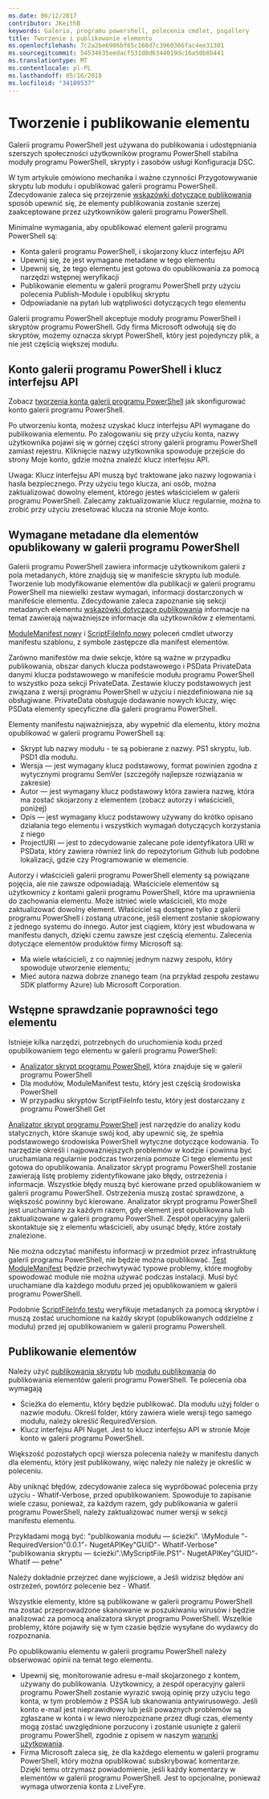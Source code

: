 ```yaml
---
ms.date: 06/12/2017
contributor: JKeithB
keywords: Galeria, programu powershell, polecenia cmdlet, psgallery
title: Tworzenie i publikowanie elementu
ms.openlocfilehash: 7c2a2be6986bf65c168d7c3960366fac4ee31301
ms.sourcegitcommit: 54534635eedacf531d8d6344019dc16a50b8b441
ms.translationtype: MT
ms.contentlocale: pl-PL
ms.lasthandoff: 05/16/2018
ms.locfileid: "34189537"
---
```

# <a name="creating-and-publishing-an-item"></a>Tworzenie i publikowanie elementu

Galerii programu PowerShell jest używana do publikowania i udostępniania szerszych społeczności użytkowników programu PowerShell stabilna moduły programu PowerShell, skrypty i zasobów usługi Konfiguracja DSC.

W tym artykule omówiono mechanika i ważne czynności Przygotowywanie skryptu lub modułu i opublikować galerii programu PowerShell.
Zdecydowanie zaleca się przejrzenie [wskazówki dotyczące publikowania](https://msdn.microsoft.com/en-us/powershell/gallery/psgallery/psgallery-PublishingGuidelines) sposób upewnić się, że elementy publikowania zostanie szerzej zaakceptowane przez użytkowników galerii programu PowerShell.

Minimalne wymagania, aby opublikować element galerii programu PowerShell są:

- Konta galerii programu PowerShell, i skojarzony klucz interfejsu API
- Upewnij się, że jest wymagane metadane w tego elementu
- Upewnij się, że tego elementu jest gotowa do opublikowania za pomocą narzędzi wstępnej weryfikacji
- Publikowanie elementu w galerii programu PowerShell przy użyciu polecenia Publish-Module i opublikuj skryptu
- Odpowiadanie na pytań lub wątpliwości dotyczących tego elementu

Galerii programu PowerShell akceptuje moduły programu PowerShell i skryptów programu PowerShell.
Gdy firma Microsoft odwołują się do skryptów, możemy oznacza skrypt PowerShell, który jest pojedynczy plik, a nie jest częścią większej modułu.

## <a name="powershell-gallery-account-and-api-key"></a>Konto galerii programu PowerShell i klucz interfejsu API

Zobacz [tworzenia konta galerii programu PowerShell](https://msdn.microsoft.com/en-us/powershell/gallery/psgallery/psgallery_creating_an_account) jak skonfigurować konto galerii programu PowerShell.

Po utworzeniu konta, możesz uzyskać klucz interfejsu API wymagane do publikowania elementu.
Po zalogowaniu się przy użyciu konta, nazwy użytkownika pojawi się w górnej części strony galerii programu PowerShell zamiast rejestru.
Kliknięcie nazwy użytkownika spowoduje przejście do strony Moje konto, gdzie można znaleźć klucz interfejsu API.

Uwaga: Klucz interfejsu API muszą być traktowane jako nazwy logowania i hasła bezpiecznego.
Przy użyciu tego klucza, ani osób, można zaktualizować dowolny element, którego jesteś właścicielem w galerii programu PowerShell.
Zalecamy zaktualizowanie klucz regularnie, można to zrobić przy użyciu zresetować klucza na stronie Moje konto.

## <a name="required-metadata-for-items-published-to-the-powershell-gallery"></a>Wymagane metadane dla elementów opublikowany w galerii programu PowerShell

Galerii programu PowerShell zawiera informacje użytkownikom galerii z pola metadanych, które znajdują się w manifeście skryptu lub module.
Tworzenie lub modyfikowanie elementów dla publikacji w galerii programu PowerShell ma niewielki zestaw wymagań, informacji dostarczonych w manifeście elementu.
Zdecydowanie zaleca zapoznanie się sekcji metadanych elementu [wskazówki dotyczące publikowania](https://msdn.microsoft.com/en-us/powershell/gallery/psgallery/psgallery-PublishingGuidelines) informacje na temat zawierają najważniejsze informacje dla użytkowników z elementami.

[ModuleManifest nowy](https://msdn.microsoft.com/en-us/powershell/gallery/psget/module/ModuleManifest-Reference) i [ScriptFileInfo nowy](https://msdn.microsoft.com/en-us/powershell/gallery/psget/script/psget_new-scriptfileinfo) poleceń cmdlet utworzy manifestu szablonu, z symbole zastępcze dla manifest elementów.

Zarówno manifestów ma dwie sekcje, które są ważne w przypadku publikowania, obszar danych klucza podstawowego i PSData PrivateData danymi klucza podstawowego w manifeście modułu programu PowerShell to wszystko poza sekcji PrivateData.
Zestawie kluczy podstawowych jest związana z wersji programu PowerShell w użyciu i niezdefiniowana nie są obsługiwane.
PrivateData obsługuje dodawanie nowych kluczy, więc PSData elementy specyficzne dla galerii programu PowerShell.


Elementy manifestu najważniejsza, aby wypełnić dla elementu, który można opublikować w galerii programu PowerShell są:

- Skrypt lub nazwy modułu - te są pobierane z nazwy. PS1 skryptu, lub. PSD1 dla modułu.
- Wersja — jest wymagany klucz podstawowy, format powinien zgodna z wytycznymi programu SemVer (szczegóły najlepsze rozwiązania w zakresie)
- Autor — jest wymagany klucz podstawowy która zawiera nazwę, która ma zostać skojarzony z elementem (zobacz autorzy i właścicieli, poniżej)
- Opis — jest wymagany klucz podstawowy używany do krótko opisano działania tego elementu i wszystkich wymagań dotyczących korzystania z niego
- ProjectURI — jest to zdecydowanie zalecane pole identyfikatora URI w PSData, który zawiera również link do repozytorium Github lub podobne lokalizacji, gdzie czy Programowanie w elemencie.

Autorzy i właścicieli galerii programu PowerShell elementy są powiązane pojęcia, ale nie zawsze odpowiadają.
Właściciele elementów są użytkownicy z kontami galerii programu PowerShell, które ma uprawnienia do zachowania elementu. Może istnieć wiele właścicieli, kto może zaktualizować dowolny element.
Właściciel są dostępne tylko z galerii programu PowerShell i zostaną utracone, jeśli element zostanie skopiowany z jednego systemu do innego.
Autor jest ciągiem, który jest wbudowana w manifestu danych, dzięki czemu zawsze jest częścią elementu.
Zalecenia dotyczące elementów produktów firmy Microsoft są:

- Ma wiele właścicieli, z co najmniej jednym nazwy zespołu, który spowoduje utworzenie elementu;
- Mieć autora nazwa dobrze znanego team (na przykład zespołu zestawu SDK platformy Azure) lub Microsoft Corporation.


## <a name="pre-validate-your-item"></a>Wstępne sprawdzanie poprawności tego elementu

Istnieje kilka narzędzi, potrzebnych do uruchomienia kodu przed opublikowaniem tego elementu w galerii programu PowerShell:

- [Analizator skrypt programu PowerShell](https://www.powershellgallery.com/packages/PSScriptAnalyzer/), która znajduje się w galerii programu PowerShell
- Dla modułów, ModuleManifest testu, który jest częścią środowiska PowerShell
- W przypadku skryptów ScriptFileInfo testu, który jest dostarczany z programu PowerShell Get

[Analizator skrypt programu PowerShell](https://www.powershellgallery.com/packages/PSScriptAnalyzer/) jest narzędzie do analizy kodu statycznych, które skanuje swój kod, aby upewnić się, że spełnia podstawowego środowiska PowerShell wytyczne dotyczące kodowania. To narzędzie określi i najpoważniejszych problemów w kodzie i powinna być uruchamiana regularnie podczas tworzenia pomoże Ci tego elementu jest gotowa do opublikowania.
Analizator skrypt programu PowerShell zostanie zawierają listę problemy zidentyfikowane jako błędy, ostrzeżenia i informacje.
Wszystkie błędy muszą być kierowane przed opublikowaniem w galerii programu PowerShell. Ostrzeżenia muszą zostać sprawdzone, a większość powinny być kierowane.
Analizator skrypt programu PowerShell jest uruchamiany za każdym razem, gdy element jest opublikowana lub zaktualizowane w galerii programu PowerShell.
Zespół operacyjny galerii skontaktuje się z elementu właścicieli, aby usunąć błędy, które zostały znalezione.

Nie można odczytać manifestu informacji w przedmiot przez infrastrukturę galerii programu PowerShell, nie będzie można opublikować.
[Test ModuleManifest](https://msdn.microsoft.com/en-us/powershell/reference/5.1/microsoft.powershell.core/test-modulemanifest) będzie przechwytywać typowe problemy, które mogłoby spowodować module nie można używać podczas instalacji. Musi być uruchamiane dla każdego modułu przed jej opublikowaniem w galerii programu PowerShell.

Podobnie [ScriptFileInfo testu](https://msdn.microsoft.com/en-us/powershell/gallery/psget/script/psget_test-scriptfileinfo) weryfikuje metadanych za pomocą skryptów i muszą zostać uruchomione na każdy skrypt (opublikowanych oddzielne z modułu) przed jej opublikowaniem w galerii programu Powershell.


## <a name="publishing-items"></a>Publikowanie elementów

Należy użyć [publikowania skryptu](https://msdn.microsoft.com/en-us/powershell/gallery/psget/script/psget_publish-script) lub [modułu publikowania](https://msdn.microsoft.com/en-us/powershell/gallery/psget/module/psget_publish-module) do publikowania elementów galerii programu PowerShell.
Te polecenia oba wymagają

- Ścieżka do elementu, który będzie publikować. Dla modułu użyj folder o nazwie modułu. Określ folder, który zawiera wiele wersji tego samego modułu, należy określić RequiredVersion.
- Klucz interfejsu API Nuget. Jest to klucz interfejsu API w stronie Moje konto w galerii programu PowerShell.

Większość pozostałych opcji wiersza polecenia należy w manifestu danych dla elementu, który jest publikowany, więc należy nie należy je określić w poleceniu.

Aby uniknąć błędów, zdecydowanie zaleca się wypróbować polecenia przy użyciu - Whatif-Verbose, przed opublikowaniem.
Spowoduje to zapisanie wiele czasu, ponieważ, za każdym razem, gdy publikowania w galerii programu PowerShell, należy zaktualizować numer wersji w sekcji manifestu elementu.

Przykładami mogą być: "publikowania modułu — ścieżki". \MyModule "- RequiredVersion"0.0.1"- NugetAPIKey"GUID"- Whatif-Verbose" "publikowania skryptu — ścieżki".\MyScriptFile.PS1"- NugetAPIKey"GUID"- Whatif — pełne"

Należy dokładnie przejrzeć dane wyjściowe, a Jeśli widzisz błędów ani ostrzeżeń, powtórz polecenie bez - Whatif.

Wszystkie elementy, które są publikowane w galerii programu PowerShell ma zostać przeprowadzone skanowanie w poszukiwaniu wirusów i będzie analizować za pomocą analizatora skrypt programu PowerShell.
Wszelkie problemy, które pojawiły się w tym czasie będzie wysyłane do wydawcy do rozpoznania.

Po opublikowaniu elementu w galerii programu PowerShell należy obserwować opinii na temat tego elementu.

- Upewnij się, monitorowanie adresu e-mail skojarzonego z kontem, używany do publikowania.
Użytkownicy, a zespół operacyjny galerii programu PowerShell zostanie wyrazić swoją opinię przy użyciu tego konta, w tym problemów z PSSA lub skanowania antywirusowego.
Jeśli konto e-mail jest nieprawidłowy lub jeśli poważnych problemów są zgłaszane w konta i w lewo nierozpoznane przez długi czas, elementy mogą zostać uwzględnione porzucony i zostanie usunięte z galerii programu PowerShell, zgodnie z opisem w naszym [warunki użytkowania](https://www.powershellgallery.com/policies/Terms).
- Firma Microsoft zaleca się, że dla każdego elementu w galerii programu PowerShell, który można opublikować subskrybować komentarze.
Dzięki temu otrzymasz powiadomienie, jeśli każdy komentarzy w elementów w galerii programu PowerShell.
Jest to opcjonalne, ponieważ wymaga utworzenia konta z LiveFyre.